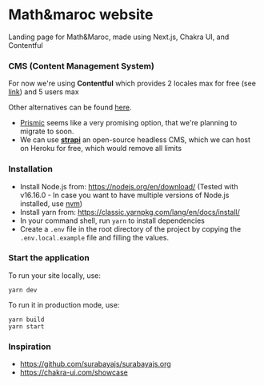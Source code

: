 # Math&maroc website

Landing page for Math&Maroc, made using Next.js, Chakra UI, and Contentful

### CMS (Content Management System)

For now we're using **Contentful** which provides 2 locales max for free (see [link](https://www.contentful.com/pricing/)) and 5 users max

Other alternatives can be found [here](https://nextjs.org/docs/basic-features/pages#static-generation-recommended).

* [Prismic](https://prismic.io/pricing) seems like a very promising option, that we're planning to migrate to soon.
* We can use [**strapi**](https://strapi.io/starters/strapi-starter-next-js-blog) an open-source headless CMS, which we can host on Heroku for free, which would remove all limits

### Installation

* Install Node.js from: <https://nodejs.org/en/download/> (Tested with v16.16.0 - In case you want to have multiple versions of Node.js installed, use [nvm](https://github.com/nvm-sh/nvm))
* Install yarn from: <https://classic.yarnpkg.com/lang/en/docs/install/>
* In your command shell, run `yarn` to install dependencies
* Create a `.env` file in the root directory of the project by copying the `.env.local.example` file and filling the values.

### Start the application

To run your site locally, use:

```
yarn dev
```

To run it in production mode, use:

```
yarn build
yarn start
```

### Inspiration

* <https://github.com/surabayajs/surabayajs.org>
* <https://chakra-ui.com/showcase>
